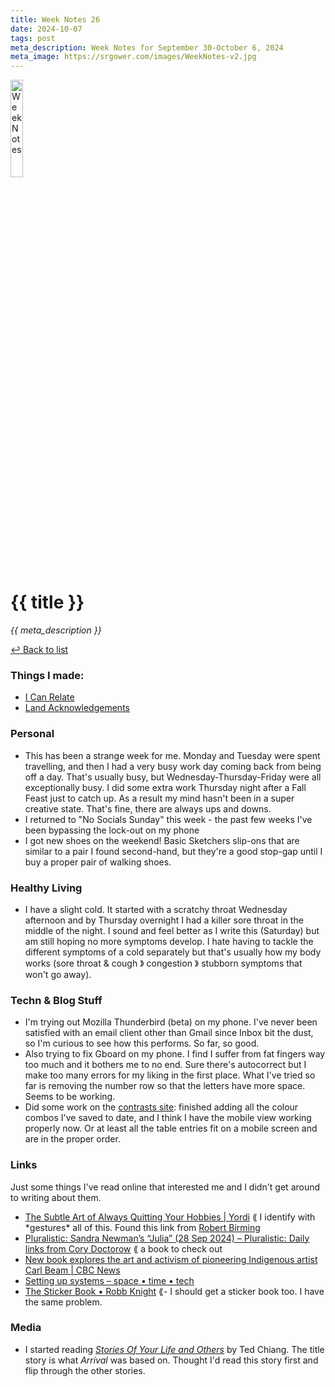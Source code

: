 ```yaml
---
title: Week Notes 26
date: 2024-10-07
tags: post
meta_description: Week Notes for September 30-October 6, 2024
meta_image: https://srgower.com/images/WeekNotes-v2.jpg
---
```


<img src="/images/WeekNotes-v2.jpg" width="20%" height="20%" alt="Week Notes" />

# {{ title }}

*{{ meta_description }}*

[↩ Back to list](/weeknotes/)

### Things I made:

- [I Can Relate](https://lwgrs.bearblog.dev/relate/)
- [Land Acknowledgements](https://lwgrs.bearblog.dev/land-acknowledgements/)

### Personal

- This has been a strange week for me. Monday and Tuesday were spent travelling, and then I had a very busy work day coming back from being off a day. That's usually busy, but Wednesday-Thursday-Friday were all exceptionally busy. I did some extra work Thursday night after a Fall Feast just to catch up. As a result my mind hasn't been in a super creative state. That's fine, there are always ups and downs. 
- I returned to "No Socials Sunday" this week - the past few weeks I've been bypassing the lock-out on my phone 
- I got new shoes on the weekend! Basic Sketchers slip-ons that are similar to a pair I found second-hand, but they're a good stop-gap until I buy a proper pair of walking shoes.

### Healthy Living

- I have a slight cold. It started with a scratchy throat Wednesday afternoon and by Thursday overnight I had a killer sore throat in the middle of the night. I sound and feel better as I write this (Saturday) but am still hoping no more symptoms develop. I hate having to tackle the different symptoms of a cold separately but that's usually how my body works (sore throat & cough &#12299; congestion &#12299; stubborn symptoms that won't go away). 

### Techn & Blog Stuff

- I'm trying out Mozilla Thunderbird (beta) on my phone. I've never been satisfied with an email client other than Gmail since Inbox bit the dust, so I'm curious to see how this performs. So far, so good. 
- Also trying to fix Gboard on my phone. I find I suffer from fat fingers way too much and it bothers me to no end. Sure there's autocorrect but I make too many errors for my liking in the first place. What I've tried so far is removing the number row so that the letters have more space. Seems to be working. 
- Did some work on the [contrasts site](https://contrasts.srgower.com): finished adding all the colour combos I've saved to date, and I think I have the mobile view working properly now. Or at least all the table entries fit on a mobile screen and are in the proper order.


### Links 

Just some things I've read online that interested me and I didn't get around to writing about them.

- [The Subtle Art of Always Quitting Your Hobbies | Yordi](https://yordi.me/the-subtle-art-of-always-quitting-your-hobbies/) &#x27EA; I identify with \*gestures\* all of this. Found this link from [Robert Birming](https://birming.com) 
- [Pluralistic: Sandra Newman’s “Julia” (28 Sep 2024) – Pluralistic: Daily links from Cory Doctorow](https://pluralistic.net/2024/09/28/novel-writing-machines/) &#10218; a book to check out 
- [New book explores the art and activism of pioneering Indigenous artist Carl Beam | CBC News](https://www.cbc.ca/news/canada/sudbury/art-indigenous-pioneer-truth-reconciliaton-contemporary-1.7334135) 
- [Setting up systems – space • time • tech](https://spacetimetech.wordpress.com/2024/09/30/setting-up-systems/) 
- [The Sticker Book • Robb Knight](https://rknight.me/blog/the-sticker-book/) &#10218;- I should get a sticker book too. I have the same problem.

### Media

- I started reading *[Stories Of Your Life and Others](https://app.thestorygraph.com/books/c34ac03b-3b0e-4a24-b694-e46674918a3a)* by Ted Chiang. The title story is what *Arrival* was based on. Thought I'd read this story first and flip through the other stories. 

